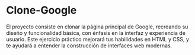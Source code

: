 # Clone-Google
El proyecto consiste en clonar la página principal de Google, recreando su diseño y funcionalidad básica, con énfasis en la interfaz y experiencia de usuario. Este ejercicio práctico mejorará tus habilidades en HTML y CSS, y te ayudará a entender la construcción de interfaces web modernas.
